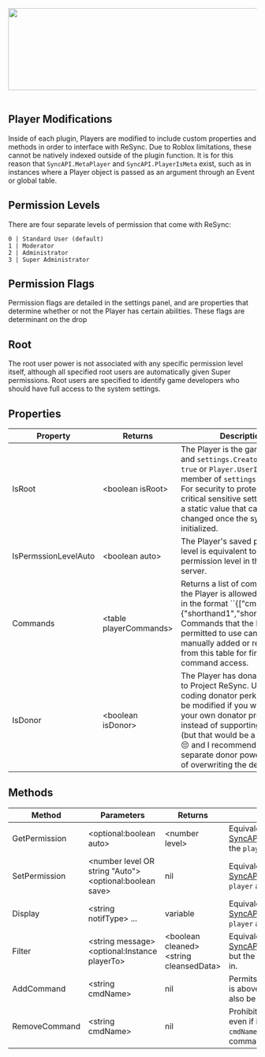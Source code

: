 <div align=center><img src="https://github.com/user-attachments/assets/15709da5-f509-4c96-963d-8cce51372a5e" height="166" width="589"></div><br>

Player Modifications
-
Inside of each plugin, Players are modified to include custom properties and methods in order to interface with ReSync. Due to Roblox limitations, these cannot be natively indexed outside of the plugin function. It is for this reason that ``SyncAPI.MetaPlayer`` and ``SyncAPI.PlayerIsMeta`` exist, such as in instances where a Player object is passed as an argument through an Event or global table.

## Permission Levels
There are four separate levels of permission that come with ReSync:
```
0 | Standard User (default)
1 | Moderator
2 | Administrator
3 | Super Administrator
```
## Permission Flags
Permission flags are detailed in the settings panel, and are properties that determine whether or not the Player has certain abilities. These flags are determinant on the drop
## Root
The root user power is not associated with any specific permission level itself, although all specified root users are automatically given Super permissions. Root users are specified to identify game developers who should have full access to the system settings.

Properties
-
| Property | Returns | Description | Writable |
| -------- | ------- | ----------- | -------- |
| IsRoot | \<boolean isRoot> | The Player is the game owner and ``settings.CreatorRoot == true`` or ``Player.UserId`` is a member of ``settings.RootUsers``. For security to protect access to critical sensitive settings, this is a static value that cannot be changed once the system is initialized. | No
| IsPermssionLevelAuto | \<boolean auto> | The Player's saved permission level is equivalent to their permission level in the current server. | No
| Commands | \<table playerCommands> | Returns a list of commands that the Player is allowed to execute in the format ``{["cmdName"] = {"shorthand1","shorthand2",...}}. Commands that the Player is permitted to use can be manually added or removed from this table for fine-grained command access. | Yes
| IsDonor | \<boolean isDonor> | The Player has donated money to Project ReSync. Useful for coding donator perks. This can be modified if you want to make your own donator product instead of supporting the system (but that would be a little bit sad 😔 and I recommend adding separate donor powers instead of overwriting the default ones). | Yes

Methods
-
| Method | Parameters | Returns | Description |
| ------ | ---------- | ------- | ----------- |
| GetPermission | \<optional:boolean auto> | \<number level> | Equivalent to <a href="./SyncAPI.md#Methods">SyncAPI:GetPermissionLevel(player,auto)</a>, but the ``player`` argument is automatically filled in.
| SetPermission | \<number level OR string "Auto"> \<optional:boolean save> | nil | Equivalent to <a href="./SyncAPI.md#Methods">SyncAPI:SetPermissionLevel(player)</a>, but the ``player`` argument is automatically filled in.
| Display | \<string notifType> ... | variable | Equivalent to <a href="./SyncAPI.md#Methods">SyncAPI:Display(player,notifType,...)</a>, but the ``player`` argument is automatically filled in.
| Filter | \<string message> \<optional:Instance playerTo> | \<boolean cleaned> \<string cleansedData> | Equivalent to <a href="./SyncAPI.md#Methods">SyncAPI:ApplyFilter(player,message,playerTo)</a>, but the ``player`` argument is automatically filled in.
| AddCommand | \<string cmdName> | nil | Permits the Player to run a command, even if it is above their permission level. ``cmdName`` may also be the shorthand for a command.
| RemoveCommand | \<string cmdName> | nil | Prohibits the Player from running a command, even if it is below their permission level. ``cmdName`` may also be the shorthand for a command.

